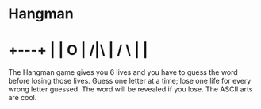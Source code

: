 # Hangman
  +---+
  |   |
  O   |
 /|\  |
 / \  |
      |
=========
The Hangman game gives you 6 lives and you have to guess the word before losing those lives. Guess one letter at a time; lose one life for every wrong letter guessed. The word will be revealed if you lose.
The ASCII arts are cool.
